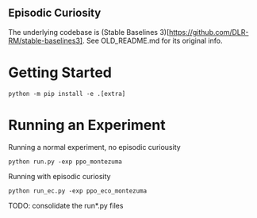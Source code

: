 ## Episodic Curiosity

The underlying codebase is (Stable Baselines 3)[https://github.com/DLR-RM/stable-baselines3]. See OLD_README.md for its original info.


# Getting Started

`python -m pip install -e .[extra]`

# Running an Experiment

Running a normal experiment, no episodic curiousity

`python run.py -exp ppo_montezuma`

Running with episodic curiosity

`python run_ec.py -exp ppo_eco_montezuma`

TODO: consolidate the run*.py files
